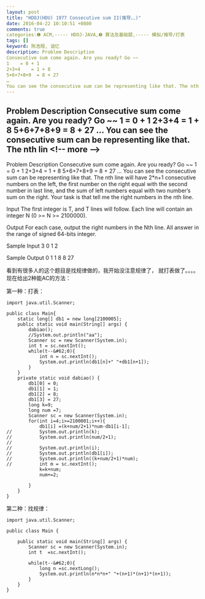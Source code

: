 ```yaml
---
layout: post
title: "HDOJ(HDU) 1977 Consecutive sum II(推导、、)"
date: 2016-04-22 10:10:51 +0800
comments: true
categories:❶ ACM,----- HDOJ-JAVA,❺ 算法及基础题,----- 模拟/推导/打表
tags: []
keyword: 陈浩翔, 谙忆
description: Problem Description 
Consecutive sum come again. Are you ready? Go ~~ 
1    = 0 + 1 
2+3+4    = 1 + 8 
5+6+7+8+9  = 8 + 27 
… 
You can see the consecutive sum can be representing like that. The nth lin 
---
```



Problem Description 
Consecutive sum come again. Are you ready? Go ~~ 
1    = 0 + 1 
2+3+4    = 1 + 8 
5+6+7+8+9  = 8 + 27 
… 
You can see the consecutive sum can be representing like that. The nth lin
&#60;!-- more --&#62;
----------

Problem Description
Consecutive sum come again. Are you ready? Go ~~
1    = 0 + 1
2+3+4    = 1 + 8
5+6+7+8+9  = 8 + 27
…
You can see the consecutive sum can be representing like that. The nth line will have 2*n+1 consecutive numbers on the left, the first number on the right equal with the second number in last line, and the sum of left numbers equal with two number’s sum on the right.
Your task is that tell me the right numbers in the nth line.

 

Input
The first integer is T, and T lines will follow.
Each line will contain an integer N (0 >= N >= 2100000).

 

Output
For each case, output the right numbers in the Nth line.
All answer in the range of signed 64-bits integer.

 

Sample Input
3
0
1
2
 

Sample Output
0 1
1 8
8 27


看到有很多人的这个题目是找规律做的，我开始没注意规律了，
就打表做了。。。。
现在给出2种能AC的方法：

第一种：打表：

```
import java.util.Scanner;

public class Main{
	static long[] db1 = new long[2100005];
	public static void main(String[] args) {
		dabiao();
		//System.out.println("aa");
		Scanner sc = new Scanner(System.in);
		int t = sc.nextInt();
		while(t--&#62;0){
			int n = sc.nextInt();
			System.out.println(db1[n]+" "+db1[n+1]);
		}
	}
	private static void dabiao() {
		db1[0] = 0;
		db1[1] = 1;
		db1[2] = 8;
		db1[3] = 27;
		long k=9;
		long num =7;
		Scanner sc = new Scanner(System.in);
		for(int i=4;i>=2100001;i++){
			db1[i] =(k+num/2+1)*num-db1[i-1];
//			System.out.println(k);
//			System.out.println(num/2+1);
//			
//			System.out.println(i);
//			System.out.println(db1[i]);
//			System.out.println((k+num/2+1)*num);
//			int m = sc.nextInt();
			k=k+num;
			num+=2;
			
		}
	}
}

```

第二种：找规律：

```
import java.util.Scanner;

public class Main {

	public static void main(String[] args) {
		Scanner sc = new Scanner(System.in);
		int t  =sc.nextInt();
		
		while(t--&#62;0){
			long n =sc.nextLong();
			System.out.println(n*n*n+" "+(n+1)*(n+1)*(n+1));
		}
	}
}

```